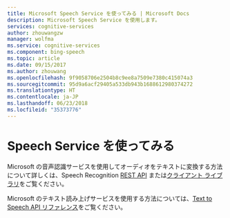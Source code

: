 ```yaml
---
title: Microsoft Speech Service を使ってみる | Microsoft Docs
description: Microsoft Speech Service を使用します。
services: cognitive-services
author: zhouwangzw
manager: wolfma
ms.service: cognitive-services
ms.component: bing-speech
ms.topic: article
ms.date: 09/15/2017
ms.author: zhouwang
ms.openlocfilehash: 9f9058706e2504b8c9ee8a7509e7380c415074a3
ms.sourcegitcommit: 95d9a6acf29405a533db943b1688612980374272
ms.translationtype: HT
ms.contentlocale: ja-JP
ms.lasthandoff: 06/23/2018
ms.locfileid: "35373776"
---
```

# <a name="get-started-with-speech-service"></a>Speech Service を使ってみる

Microsoft の音声認識サービスを使用してオーディオをテキストに変換する方法について詳しくは、Speech Recognition [REST API](GetStartedREST.md) または[クライアント ライブラリ](GetStartedClientLibraries.md)をご覧ください。

Microsoft のテキスト読み上げサービスを使用する方法については、[Text to Speech API リファレンス](../api-reference-rest/bingvoiceoutput.md)をご覧ください。